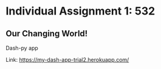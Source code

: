 # Individual Assignment 1: 532 

## Our Changing World!

Dash-py app

Link: https://my-dash-app-trial2.herokuapp.com/
